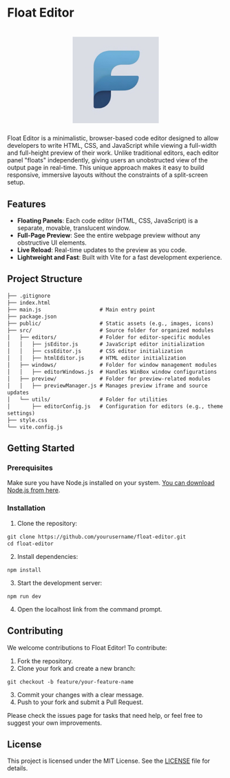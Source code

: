 # Float Editor
<h1 align="center">
  <img src="public/icons/icon.png" width=200 height=200/><br>
</h1>

Float Editor is a minimalistic, browser-based code editor designed to allow developers to write HTML, CSS, and JavaScript while viewing a full-width and full-height preview of their work. Unlike traditional editors, each editor panel "floats" independently, giving users an unobstructed view of the output page in real-time. This unique approach makes it easy to build responsive, immersive layouts without the constraints of a split-screen setup.

## Features

- **Floating Panels**: Each code editor (HTML, CSS, JavaScript) is a separate, movable, translucent window.
- **Full-Page Preview**: See the entire webpage preview without any obstructive UI elements.
- **Live Reload**: Real-time updates to the preview as you code.
- **Lightweight and Fast**: Built with Vite for a fast development experience.

## Project Structure

```plaintext
├── .gitignore
├── index.html
├── main.js                   # Main entry point
├── package.json
├── public/                   # Static assets (e.g., images, icons)
├── src/                      # Source folder for organized modules
│   ├── editors/              # Folder for editor-specific modules
│   │   ├── jsEditor.js       # JavaScript editor initialization
│   │   ├── cssEditor.js      # CSS editor initialization
│   │   ├── htmlEditor.js     # HTML editor initialization
│   ├── windows/              # Folder for window management modules
│   │   ├── editorWindows.js  # Handles WinBox window configurations
│   ├── preview/              # Folder for preview-related modules
│   │   ├── previewManager.js # Manages preview iframe and source updates
│   └── utils/                # Folder for utilities
│       ├── editorConfig.js   # Configuration for editors (e.g., theme settings)
├── style.css
└── vite.config.js
```

## Getting Started

### Prerequisites
Make sure you have Node.js installed on your system. [You can download Node.js from here](https://nodejs.org/tr).

### Installation
1. Clone the repository:
```
git clone https://github.com/yourusername/float-editor.git
cd float-editor
```
2. Install dependencies:
```
npm install
```
3. Start the development server:
```
npm run dev
```
4. Open the localhost link from the command prompt.

## Contributing
We welcome contributions to Float Editor! To contribute:
1. Fork the repository.
2. Clone your fork and create a new branch:
```
git checkout -b feature/your-feature-name
```
3. Commit your changes with a clear message.
4. Push to your fork and submit a Pull Request.

Please check the issues page for tasks that need help, or feel free to suggest your own improvements.

## License
This project is licensed under the MIT License. See the [LICENSE](https://github.com/yigitus/float-editor/blob/main/LICENSE) file for details.